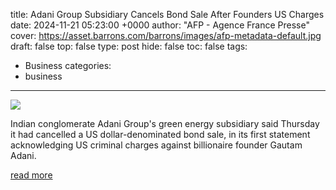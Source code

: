 title: Adani Group Subsidiary Cancels Bond Sale After Founders US Charges
date: 2024-11-21 05:23:00 +0000
author: "AFP - Agence France Presse"
cover: https://asset.barrons.com/barrons/images/afp-metadata-default.jpg
draft: false
top: false
type: post
hide: false
toc: false
tags:
  - Business
categories:
  - business
---

![](https://asset.barrons.com/barrons/images/afp-metadata-default.jpg)

Indian conglomerate Adani Group's green energy subsidiary said Thursday it had cancelled a US dollar-denominated bond sale, in its first statement acknowledging US criminal charges against billionaire founder Gautam Adani.

[read more](https://www.barrons.com/news/adani-group-subsidiary-cancels-bond-sale-after-founder-s-us-charges-aa861cc8)

